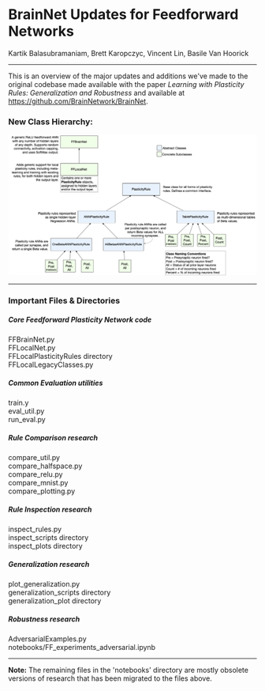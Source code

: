 # BrainNet Updates for Feedforward Networks
Kartik Balasubramaniam, Brett Karopczyc, Vincent Lin, Basile Van Hoorick

---
This is an overview of the major updates and additions we've made to the original codebase made available with the paper *Learning with Plasticity Rules: Generalization and Robustness* and available at https://github.com/BrainNetwork/BrainNet.

### New Class Hierarchy:

![Class Hierarchy](PlasticityRules%20Class%20Hierarchy.png?raw=true "Title")

---
### Important Files & Directories

##### Core Feedforward Plasticity Network code
FFBrainNet.py \
FFLocalNet.py \
FFLocalPlasticityRules directory \
FFLocalLegacyClasses.py

##### Common Evaluation utilities
train.y \
eval_util.py \
run_eval.py

##### Rule Comparison research
compare_util.py \
compare_halfspace.py \
compare_relu.py \
compare_mnist.py \
compare_plotting.py

##### Rule Inspection research
inspect_rules.py \
inspect_scripts directory \
inspect_plots directory

##### Generalization research
plot_generalization.py \
generalization_scripts directory \
generalization_plot directory

##### Robustness research
AdversarialExamples.py \
notebooks/FF_experiments_adversarial.ipynb

---
**Note:** The remaining files in the 'notebooks' directory are mostly obsolete versions of research that has been migrated to the files above.
